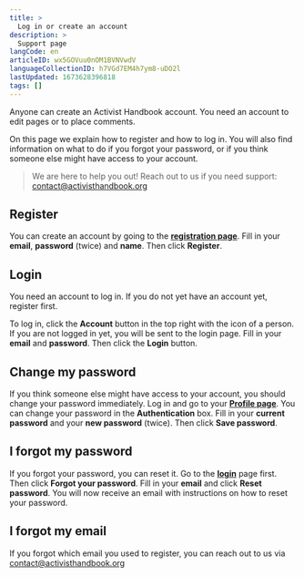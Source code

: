 ```yaml
---
title: >
  Log in or create an account
description: >
  Support page
langCode: en
articleID: wx5GOVuu0nOM1BVNVwdV
languageCollectionID: h7VGd7EM4h7ym8-uDO2l
lastUpdated: 1673628396818
tags: []
---
```


Anyone can create an Activist Handbook account. You need an account to edit pages or to place comments.

On this page we explain how to register and how to log in. You will also find information on what to do if you forgot your password, or if you think someone else might have access to your account.

> We are here to help you out! Reach out to us if you need support: [contact@activisthandbook.org](mailto:contact@activisthandbook.org)

## Register

You can create an account by going to the [**registration page**](/register). Fill in your **email**, **password** (twice) and **name**. Then click **Register**.

## Login

You need an account to log in. If you do not yet have an account yet, register first.

To log in, click the **Account** button in the top right with the icon of a person. If you are not logged in yet, you will be sent to the login page. Fill in your **email** and **password**. Then click the **Login** button.

## Change my password

If you think someone else might have access to your account, you should change your password immediately. Log in and go to your [**Profile page**](/p/profile). You can change your password in the **Authentication** box. Fill in your **current password** and your **new password** (twice). Then click **Save password**.

## I forgot my password

If you forgot your password, you can reset it. Go to the [**login**](/login) page first. Then click **Forgot your password**. Fill in your **email** and click **Reset password**. You will now receive an email with instructions on how to reset your password.

## I forgot my email

If you forgot which email you used to register, you can reach out to us via [contact@activisthandbook.org](mailto:contact@activisthandbook.org)